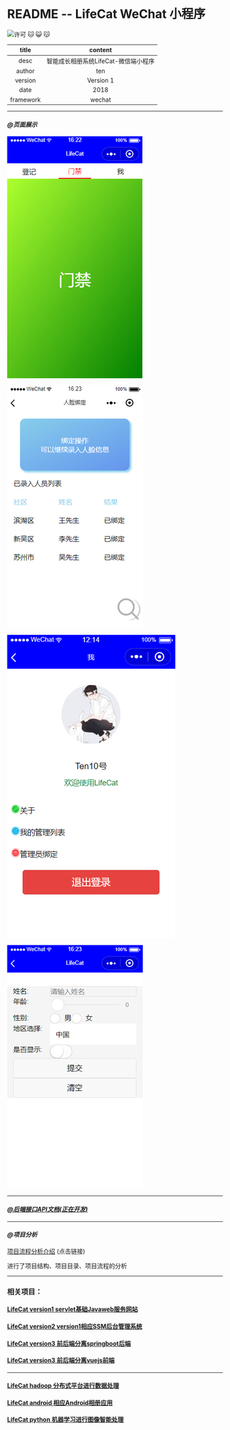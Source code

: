 README -- LifeCat WeChat 小程序
===========================
![许可](https://img.shields.io/dub/l/vibe-d.svg) 
:cat: :smiley_cat: :kissing_cat:

|title|content|
|:---:|:---:
|desc|智能成长相册系统LifeCat-微信端小程序
|author|ten
|version|Version 1
|date|2018
|framework|wechat
******************************************************************************
 #### _@页面展示_  
 
 ![show-1](img/show-1.png)
 
 ![show-2](img/show-2.png)
 
 ![show-3](img/show-3.png)
 
 ![show-4](img/show-4.png)

 
 ******************************************************************************
 #### [_@后端接口API文档(正在开发)_](http://47.106.11.84)
 *****************************************************************************
  #### _@项目分析_
  
  [项目流程分析介绍](https://zhuanlan.zhihu.com/p/41211219) (点击链接)  
  
  进行了项目结构、项目目录、项目流程的分析

******************************************************************************
### 相关项目：
 #### [LifeCat version1 servlet基础Javaweb服务网站](https://github.com/kevinten10/lifecatweb)
 #### [LifeCat version2 version1相应SSM后台管理系统](https://github.com/kevinten10/SSM-lifecat)
 #### [LifeCat version3 前后端分离springboot后端](https://github.com/kevinten10/springboot-lifecat)
 #### [LifeCat version3 前后端分离vuejs前端](https://github.com/kevinten10/Web-lifecat)
 *****************************************************************************
  #### [LifeCat hadoop 分布式平台进行数据处理](https://github.com/kevinten10/Hadoop-lifecat)
  #### [LifeCat android 相应Android相册应用](https://github.com/kevinten10/Android-lifecat)
  #### [LifeCat python 机器学习进行图像智能处理](https://github.com/kevinten10/Python-lifecat)


